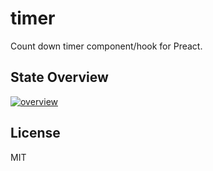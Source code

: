 # timer

Count down timer component/hook for Preact.

## State Overview

[![overview](https://mermaid.ink/img/eyJjb2RlIjoic3RhdGVEaWFncmFtLXYyXG4gICAgc3RhbmRieSAtLT4gYWN0aXZlOiBzdGFydFxuICAgIGFjdGl2ZSAtLT4gYWN0aXZlOiB0aWNrXG4gICAgYWN0aXZlIC0tPiBkb25lOiBkb25lXG4gICAgYWN0aXZlIC0tPiBwYXVzZWQ6IHBhdXNlXG4gICAgcGF1c2VkIC0tPiBhY3RpdmU6IHJlc3VtZSIsIm1lcm1haWQiOnsidGhlbWUiOiJkYXJrIn0sInVwZGF0ZUVkaXRvciI6ZmFsc2UsImF1dG9TeW5jIjp0cnVlLCJ1cGRhdGVEaWFncmFtIjpmYWxzZX0)](https://mermaid.live/edit#eyJjb2RlIjoic3RhdGVEaWFncmFtLXYyXG4gICAgc3RhbmRieSAtLT4gYWN0aXZlOiBzdGFydFxuICAgIGFjdGl2ZSAtLT4gYWN0aXZlOiB0aWNrXG4gICAgYWN0aXZlIC0tPiBkb25lOiBkb25lXG4gICAgYWN0aXZlIC0tPiBwYXVzZWQ6IHBhdXNlXG4gICAgcGF1c2VkIC0tPiBhY3RpdmU6IHJlc3VtZSIsIm1lcm1haWQiOiJ7XG4gIFwidGhlbWVcIjogXCJkYXJrXCJcbn0iLCJ1cGRhdGVFZGl0b3IiOmZhbHNlLCJhdXRvU3luYyI6dHJ1ZSwidXBkYXRlRGlhZ3JhbSI6ZmFsc2V9)

## License

MIT
